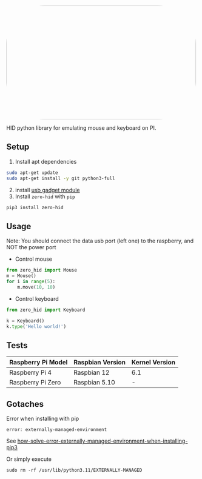 <img src="https://user-images.githubusercontent.com/61390950/141596451-c3f69064-7152-4d07-80b0-141b60265c02.png" style="width: 500px; height: 300px; border-radius: 100px">

HID python library for emulating mouse and keyboard on PI.


## Setup

1. Install apt dependencies

```bash
sudo apt-get update
sudo apt-get install -y git python3-full
```  


2. install [usb gadget module](https://github.com/thewh1teagle/zero-hid/tree/main/usb_gadget#usb-gadget-module-configuration-for-zero-hid)  
3. Install `zero-hid` with `pip`
```bash
pip3 install zero-hid
```

## Usage
Note: You should connect the data usb port (left one) to the raspberry, and NOT the power port  
  
- Control mouse
```python
from zero_hid import Mouse
m = Mouse()
for i in range(5):
    m.move(10, 10)
```
- Control keyboard
```python
from zero_hid import Keyboard

k = Keyboard()
k.type('Hello world!')
```

## Tests
| Raspberry Pi Model | Raspbian Version | Kernel Version |
|---------------------|-------------------|----------------|
| Raspberry Pi 4      | Raspbian 12       | 6.1            |
| Raspberry Pi Zero   | Raspbian 5.10     | -              |

## Gotaches

Error when installing with pip
```shell
error: externally-managed-environment
```
See [how-solve-error-externally-managed-environment-when-installing-pip3](https://www.jeffgeerling.com/blog/2023/how-solve-error-externally-managed-environment-when-installing-pip3)

Or simply execute
```shell
sudo rm -rf /usr/lib/python3.11/EXTERNALLY-MANAGED
```

